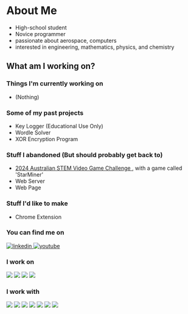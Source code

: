 # About Me
- High-school student
- Novice programmer
- passionate about aerospace, computers
- interested in engineering, mathematics, physics, and chemistry

## What am I working on?

### Things I'm currently working on
- (Nothing)

### Some of my past projects
- Key Logger (Educational Use Only)
- Wordle Solver
- XOR Encryption Program

### Stuff I abandoned (But should probably get back to)
- <a href="https://www.stemgames.org.au/"> 2024 Australian STEM Video Game Challenge </a>, with a game called 'StarMiner'
- Web Server
- Web Page

### Stuff I'd like to make
- Chrome Extension

### You can find me on
<a href="https://www.linkedin.com/in/daniel-kembo-kavanagh-64455a2b9/"> <img alt="linkedin" src="https://img.shields.io/badge/LinkedIn-0077B5?style=for-the-badge&logo=linkedin&logoColor=white&label=Daniel Kembo Kavanagh"> </a>
<a href="https://www.youtube.com/channel/UCi-27afREsmMT8VokXssRfQ"> <img alt="youtube" src="https://img.shields.io/badge/YouTube-red?style=for-the-badge&logo=youtube&logoColor=white&label=Daniel Kembo Kavanagh"> </a>

### I work on
<img src="https://img.shields.io/badge/Windows-0078D6?style=for-the-badge&logo=windows&logoColor=white"/>  <img src="https://img.shields.io/badge/GitHub-100000?style=for-the-badge&logo=github&logoColor=white" /> <img src="https://img.shields.io/badge/Visual_Studio_Code-0078D4?style=for-the-badge&logo=visual%20studio%20code&logoColor=white" /> <img src="https://img.shields.io/badge/Visual_Studio-5D2B90?style=for-the-badge&logo=visual%20studio&logoColor=white"/>
### I work with
<img src="https://img.shields.io/badge/Python-3776AB?style=for-the-badge&logo=python&logoColor=white"> <img src="https://img.shields.io/badge/HTML-E34F26?style=for-the-badge&logo=html5&logoColor=white"> <img src="https://img.shields.io/badge/CSS-1572B6?style=for-the-badge&logo=css3&logoColor=white"> <img src="https://img.shields.io/badge/JavaScript-F7DF1E?style=for-the-badge&logo=javascript&logoColor=black"> <img src="https://img.shields.io/badge/node.js-5FA04E?style=for-the-badge&logo=node.js&logoColor=black"> <img src="https://img.shields.io/badge/C%23-239120?style=for-the-badge&logo=csharp&logoColor=white"> <img src="https://img.shields.io/badge/.NET-512BD4?style=for-the-badge&logo=.NET&logoColor=white"/>


